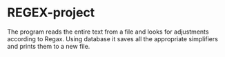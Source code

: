 # REGEX-project
The program reads the entire text from a file and looks for adjustments according to Regax. Using database it saves all the appropriate simplifiers and prints them to a new file.
